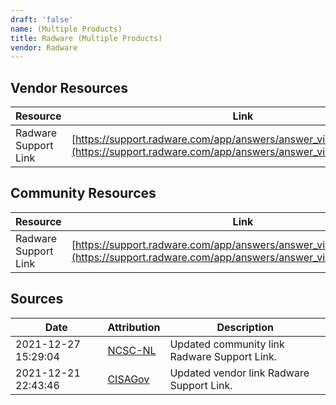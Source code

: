 ```yaml
---
draft: 'false'
name: (Multiple Products)
title: Radware (Multiple Products)
vendor: Radware
---
```


## Vendor Resources
| Resource | Link |
| --- | --- |
| Radware Support Link | [https://support.radware.com/app/answers/answer_view/a_id/1029752](https://support.radware.com/app/answers/answer_view/a_id/1029752) |

## Community Resources
| Resource | Link |
| --- | --- |
| Radware Support Link | [https://support.radware.com/app/answers/answer_view/a_id/1029752](https://support.radware.com/app/answers/answer_view/a_id/1029752) |


## Sources
| Date | Attribution | Description |
| --- | --- | --- |
| 2021-12-27 15:29:04 | [NCSC-NL](https://github.com/NCSC-NL/log4shell/blob/main/software/README.md) | Updated community link Radware Support Link.  |
| 2021-12-21 22:43:46 | [CISAGov](https://raw.githubusercontent.com/cisagov/log4j-affected-db/develop/README.md) | Updated vendor link Radware Support Link.  |
